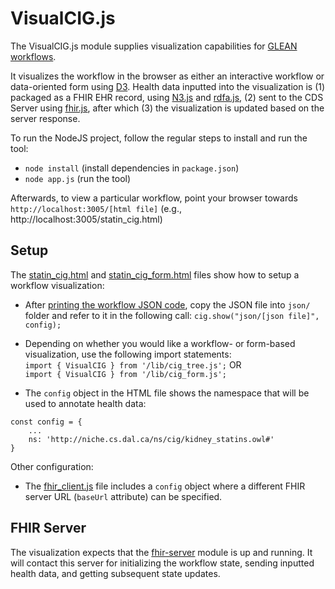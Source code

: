 # VisualCIG.js

The VisualCIG.js module supplies visualization capabilities for [GLEAN workflows](https://github.com/william-vw/glean).

It visualizes the workflow in the browser as either an interactive workflow or data-oriented form using [D3](https://d3js.org/). Health data inputted into the visualization is (1) packaged as a FHIR EHR record, using [N3.js](https://github.com/rdfjs/N3.js/) and [rdfa.js](https://github.com/rubensworks/rdfa-streaming-parser.js), (2) sent to the CDS Server using [fhir.js](https://github.com/FHIR/fhir.js/), after which (3) the visualization is updated based on the server response.

To run the NodeJS project, follow the regular steps to install and run the tool:
- `node install` (install dependencies in `package.json`)
- `node app.js` (run the tool)  

Afterwards, to view a particular workflow, point your browser towards `http://localhost:3005/[html file]` (e.g., http://localhost:3005/statin_cig.html)

## Setup

The [statin_cig.html](statin_cig.html) and [statin_cig_form.html](statin_cig_form.html) files show how to setup a workflow visualization:

- After [printing the workflow JSON code](https://github.com/william-vw/glean/glean-core#visualization), copy the JSON file into `json/` folder and refer to it in the following call: `cig.show("json/[json file]", config);`

- Depending on whether you would like a workflow- or form-based visualization, use the following import statements:  
`import { VisualCIG } from '/lib/cig_tree.js';` OR  
`import { VisualCIG } from '/lib/cig_form.js';`


- The `config` object in the HTML file shows the namespace that will be used to annotate health data:
```
const config = { 
    ...
    ns: 'http://niche.cs.dal.ca/ns/cig/kidney_statins.owl#' 
}
```

Other configuration:

- The [fhir_client.js](lib/fhir_client.js) file includes a `config` object where a different FHIR server URL (`baseUrl` attribute) can be specified.


## FHIR Server

The visualization expects that the [fhir-server](https://github.com/william-vw/glean/fhir-server) module is up and running. It will contact this server for initializing the workflow state, sending inputted health data, and getting subsequent state updates.
